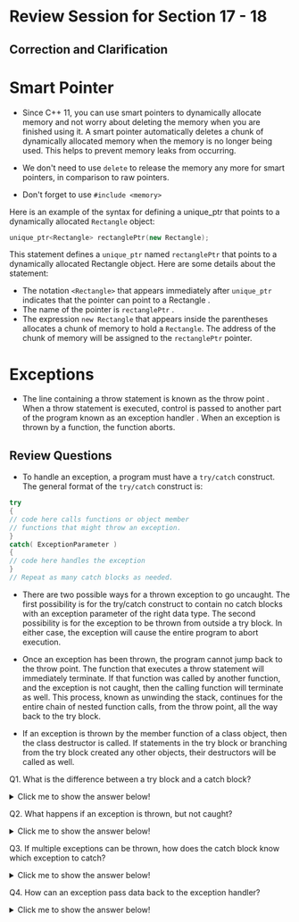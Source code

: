 # Review Session for Section 17 - 18

## Correction and Clarification

# Smart Pointer

- Since C++ 11, you can use smart pointers to dynamically allocate memory and not worry about deleting the memory when you are finished using it. A smart pointer automatically
deletes a chunk of dynamically allocated memory when the memory is no longer being used. This helps to prevent memory leaks from occurring. 

- We don't need to use `delete` to release the memory any more for smart pointers, in comparison to raw pointers. 

- Don't forget to use `#include <memory>`

 Here is an example of the syntax for defining a unique_ptr that points to a dynamically allocated `Rectangle` object:
 ``` cpp
unique_ptr<Rectangle> rectanglePtr(new Rectangle);

 ```

This statement defines a `unique_ptr` named `rectanglePtr` that points to a dynamically allocated Rectangle object. Here are some details about the statement:
- The notation `<Rectangle>` that appears immediately after `unique_ptr` indicates that the pointer can point to a Rectangle .
- The name of the pointer is `rectanglePtr` .
- The expression `new Rectangle` that appears inside the parentheses allocates a chunk of memory to hold a `Rectangle`. The address of the chunk of memory will be assigned
to the `rectanglePtr` pointer.

# Exceptions

- The line containing a throw statement is known as the throw point . When a throw statement is executed, control is passed to another part of the program known as an exception
handler . When an exception is thrown by a function, the function aborts.
## Review Questions

- To handle an exception, a program must have a `try/catch` construct. The general format of the `try/catch` construct is:
``` cpp
try
{
// code here calls functions or object member
// functions that might throw an exception.
}
catch( ExceptionParameter )
{
// code here handles the exception
}
// Repeat as many catch blocks as needed.
```
-  There are two possible ways for a thrown exception to go uncaught. The first possibility is for the try/catch construct to contain no catch blocks with an exception parameter of the
right data type. The second possibility is for the exception to be thrown from outside a try block. In either case, the exception will cause the entire program to abort execution.

- Once an exception has been thrown, the program cannot jump back to the throw point. The function that executes a throw statement will immediately terminate. If that function
was called by another function, and the exception is not caught, then the calling function will terminate as well. This process, known as unwinding the stack, continues
for the entire chain of nested function calls, from the throw point, all the way back to the try block. 

- If an exception is thrown by the member function of a class object, then the class destructor is called. If statements in the try block or branching from the try block created any other
objects, their destructors will be called as well.

Q1. What is the difference between a try block and a catch block?


<details>

<summary> Click me to show the answer below!</summary>

try block is used to contain a block of code executing any statements that might directly or indirectly cause an exception to be thrown. The try block is immediately followed by one or more catch blocks,
which are the exception handlers. A catch block starts with the key word catch , followed by a set of parentheses containing the definition of an exception parameter.

</details>


Q2. What happens if an exception is thrown, but not caught?

<details>

<summary> Click me to show the answer below!</summary>

Program terminates. 

</details>


Q3. If multiple exceptions can be thrown, how does the catch block know which exception to catch?

<details>

<summary> Click me to show the answer below!</summary>

Different catch blocks have different types. If the type of the exception throwned is of the type of the catch block, the catch block will be activated. 

</details>


Q4. How can an exception pass data back to the exception handler?

<details>

<summary> Click me to show the answer below!</summary>

Following the rules of stack unwinding. Please refer to the clarification section. 
</details>





